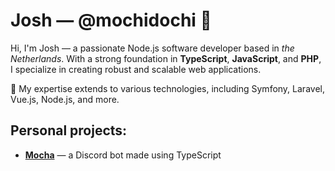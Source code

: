 # Josh &mdash; @mochidochi 📌

Hi, I'm Josh &mdash; a passionate Node.js software developer based in _the Netherlands_. 
With a strong foundation in **TypeScript**, **JavaScript**, and **PHP**, I specialize in creating robust and scalable web applications. 

🌱 My expertise extends to various technologies, including Symfony, Laravel, Vue.js, Node.js, and more.

## Personal projects:

- **[Mocha](https://github.com/mochidochi/Chocolate)** &mdash; a Discord bot made using TypeScript
